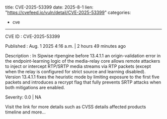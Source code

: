  
title: CVE-2025-53399
date: 2025-8-1
lien: "https://cvefeed.io/vuln/detail/CVE-2025-53399"
categories:
  - cve
---

CVE ID : CVE-2025-53399

Published :  Aug. 1
2025
4:16 a.m. | 2 hours
49 minutes ago

Description : In Sipwise rtpengine before 13.4.1.1
an origin-validation error in the endpoint-learning logic of the media-relay core allows remote attackers to inject or intercept RTP/SRTP media streams via RTP packets (except when the relay is configured for strict source and learning disabled). Version 13.4.1.1 fixes the heuristic mode by limiting exposure to the first five packets
and introduces a recrypt flag that fully prevents SRTP attacks when both mitigations are enabled.

Severity: 0.0 | NA

Visit the link for more details
such as CVSS details
affected products
timeline
and more...
